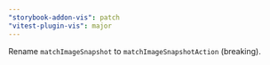 ```yaml
---
"storybook-addon-vis": patch
"vitest-plugin-vis": major
---
```


Rename `matchImageSnapshot` to `matchImageSnapshotAction` (breaking).
